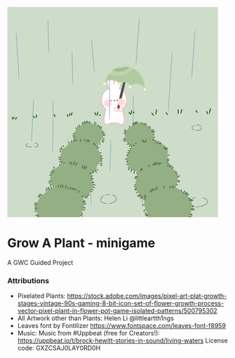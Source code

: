 ![cover of game, raining and bunny with umbrella](./assets/Untitled_Artwork.gif)
# Grow A Plant - minigame
A GWC Guided Project

###  Attributions
- Pixelated Plants: https://stock.adobe.com/images/pixel-art-plat-growth-stages-vintage-90s-gaming-8-bit-icon-set-of-flower-growth-process-vector-pixel-plant-in-flower-pot-game-isolated-patterns/500795302
- All Artwork other than Plants: Helen Li @littleartth1ngs
- Leaves font by Fontilizer  https://www.fontspace.com/leaves-font-f8959
- Music: Music from #Uppbeat (free for Creators!):
https://uppbeat.io/t/brock-hewitt-stories-in-sound/living-waters
License code: GXZCSAJ0LAY0RD0H
